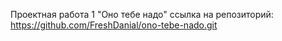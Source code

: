 Проектная работа 1
"Оно тебе надо"
ссылка на репозиторий: https://github.com/FreshDanial/ono-tebe-nado.git
